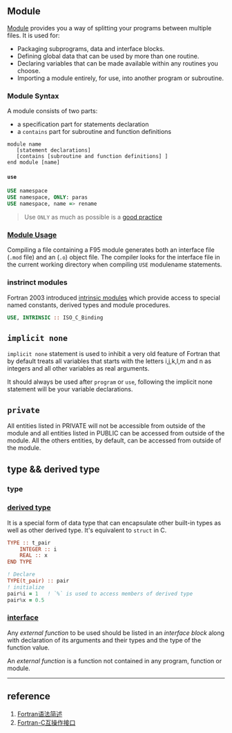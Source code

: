 ## Module
[Module](https://www.tutorialspoint.com/fortran/fortran_modules.htm) provides you a way of splitting your programs between multiple files. It is used for:
- Packaging subprograms, data and interface blocks.
- Defining global data that can be used by more than one routine.
- Declaring variables that can be made available within any routines you choose.
- Importing a module entirely, for use, into another program or subroutine.

### Module Syntax
A module consists of two parts:
- a specification part for statements declaration
- a `contains` part for subroutine and function definitions

```Fortran
module name     
   [statement declarations]  
   [contains [subroutine and function definitions] ] 
end module [name]
```


#### `use`

```fortran
USE namespace
USE namespace, ONLY: paras
USE namespace, name => rename
```

> Use `ONLY` as much as possible is a [good practice](https://stackoverflow.com/questions/3874585/emulating-namespaces-in-fortran-90)

### [Module Usage](https://docs.oracle.com/cd/E19205-01/819-5263/aevog/index.html)
Compiling a file containing a F95 module generates both an interface file (`.mod` file) and an (`.o`) object file. The compiler looks for the interface file in the current working directory when compiling `USE` modulename statements.



### instrinct modules 
Fortran 2003 introduced [intrinsic modules](https://riptutorial.com/fortran/example/5650/intrinsic-modules) which provide access to special named constants, derived types and module procedures.

```fortran
USE, INTRINSIC :: ISO_C_Binding 
```

## `implicit none`
`implicit none` statement is used to inhibit a very old feature of Fortran that by default treats all variables that starts with the letters i,j,k,l,m and n as integers and all other variables as real arguments.

It should always be used after `program` or `use`, following the implicit none statement will be your variable declarations.


## `private`

All entities listed in PRIVATE will not be accessible from outside of the module and all entities listed in PUBLIC can be accessed from outside of the module. All the others entities, by default, can be accessed from outside of the module.


## type && derived type

### type


### [derived type](https://fortran-lang.org/learn/quickstart/derived_types)

It is a special form of data type that can encapsulate other built-in types as well as other derived type.  It's equivalent to `struct` in C.

```fortran
TYPE :: t_pair
    INTEGER :: i
    REAL :: x
END TYPE

! Declare
TYPE(t_pair) :: pair
! initialize
pair%i = 1   ! `%` is used to access members of derived type 
pair%x = 0.5
```

### [interface](https://pages.mtu.edu/~shene/COURSES/cs201/NOTES/chap06/interface.html)

Any *external function* to be used should be listed in an *interface block* along with declaration of its arguments and their types and the type of the function value.

An *external function* is a function not contained in any program, function or module.


---

## reference
1. [Fortran语法简述](https://zhuanlan.zhihu.com/p/367443139)
2. [Fortran-C互操作接口](https://docs.oracle.com/cd/E19957-01/805-4940/6j4m1u7qn/index.html)